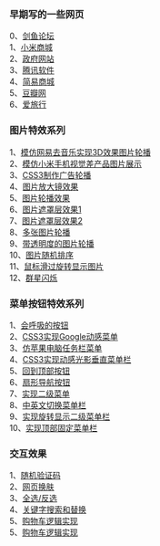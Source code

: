 
### 早期写的一些网页<br>
0、[剑鱼论坛](https://w1002l.github.io/myProject/website/luntan/index.html) <br>
1、[小米商城](https://w1002l.github.io/myProject/website/miui_mall/index.html) <br>
2、[政府网站](https://w1002l.github.io/myProject/website/gov_cn/index.html) <br>
3、[腾讯软件](https://w1002l.github.io/myProject/website/tencent/index.html) <br>
4、[简易商城](https://w1002l.github.io/myProject/website/simple_mall/index.html) <br>
5、[豆瓣网](https://w1002l.github.io/myProject/website/douban/main.html) <br>
6、[爱旅行](https://w1002l.github.io/myProject/website/ailvxing/index.html) <br>
### 图片特效系列<br>
1、[模仿网易去音乐实现3D效果图片轮播](https://w1002l.github.io/myProject/Images/3DchangImg/index.html) <br>
2、[模仿小米手机视觉差产品图片展示](https://w1002l.github.io/myProject/Images/ablum/index.html)<br>
3、[CSS3制作广告轮播](https://w1002l.github.io/myProject/Images/adImages/index.html)<br>
4、[图片放大镜效果](https://w1002l.github.io/myProject/Images/bigIamge/index.html)<br>
5、[图片轮播效果](https://w1002l.github.io/myProject/Images/carousel/index.html)<br>
6、[图片遮罩层效果1](https://w1002l.github.io/myProject/Images/hoveInfo/index.html)<br>
7、[图片遮罩层效果2](https://w1002l.github.io/myProject/Images/hoverInfo/index.html)<br>
8、[多张图片轮播](https://w1002l.github.io/myProject/Images/imglistChange/index.html)<br>
9、[带透明度的图片轮播](https://w1002l.github.io/myProject/Images/opacityCarousel/index.html)<br>
10、[图片随机排序](https://w1002l.github.io/myProject/Images/randomImages/index.html)<br>
11、[鼠标滑过旋转显示图片](https://w1002l.github.io/myProject/Images/rotateImg/index.html)<br>
12、[群星闪烁](https://w1002l.github.io/myProject/Images/starBlink/index.html)<br>
### 菜单按钮特效系列<br>
1、[会呼吸的按钮](https://w1002l.github.io/myProject/Menus/button/Breathbtn.html )<br>
2、[CSS3实现Google动感菜单](https://w1002l.github.io/myProject/Menus/googleMenu/index.html )<br>
3、[仿苹果电脑任务栏菜单](https://w1002l.github.io/myProject/Menus/iphone/仿苹果电脑任务栏菜单.html )<br>
4、[CSS3实现动感光影垂直菜单栏](https://w1002l.github.io/myProject/Menus/moveMenu/index.html )<br>
5、[回到顶部按钮](https://w1002l.github.io/myProject/Menus/scrollTop/index.html )<br>
6、[扇形导航按钮](https://w1002l.github.io/myProject/Menus/Sectornavigation/index.html )<br>
7、[实现二级菜单](https://w1002l.github.io/myProject/Menus/verticalSecondmenu/index.html )<br>
8、[中英文切换菜单栏](https://w1002l.github.io/myProject/Menus/language.html )<br>
9、[实现旋转显示二级菜单栏](https://w1002l.github.io/myProject/Menus/rotatemenu.html )<br>
10、[实现顶部固定菜单栏](https://w1002l.github.io/myProject/Menus/scrollTopMENU.html )<br>
### 交互效果
1、[随机验证码](https://w1002l.github.io/myProject/Move/randomCode/index.html )<br>
2、[网页换肤](https://w1002l.github.io/myProject/Move/webChangcolor/网页换肤.html )<br>
3、[全选/反选](https://w1002l.github.io/myProject/Move/全选反选/index.html )<br>
4、[关键字搜索和替换](https://w1002l.github.io/myProject/Move/textSearch/index.html )<br>
5、[购物车逻辑实现](https://w1002l.github.io/myProject/Move/购物车/index.html )<br>
5、[购物车逻辑实现](https://w1002l.github.io/myProject/Move/星级评分/index.html )<br>